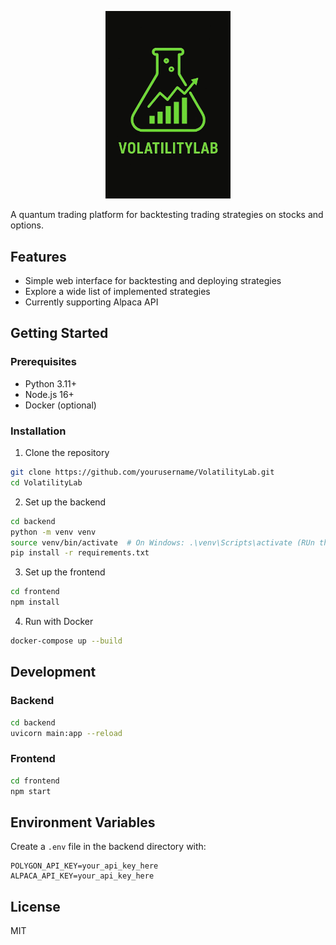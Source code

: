 
<p align="center">
  <img src="frontend/public/icon.png" alt="VolatilityLab Logo" width="200">
</p>

A quantum trading platform for backtesting trading strategies on stocks and options.


## Features

- Simple web interface for backtesting and deploying strategies
- Explore a wide list of implemented strategies
- Currently supporting Alpaca API



## Getting Started

### Prerequisites
- Python 3.11+
- Node.js 16+
- Docker (optional)

### Installation

1. Clone the repository
```bash
git clone https://github.com/yourusername/VolatilityLab.git
cd VolatilityLab
```

2. Set up the backend
```bash
cd backend
python -m venv venv
source venv/bin/activate  # On Windows: .\venv\Scripts\activate (RUn this ---> Set-ExecutionPolicy Restricted -Scope CurrentUser) If previous command didnt work
pip install -r requirements.txt
```

3. Set up the frontend
```bash
cd frontend
npm install
```

4. Run with Docker
```bash
docker-compose up --build
```

## Development

### Backend
```bash
cd backend
uvicorn main:app --reload
```

### Frontend
```bash
cd frontend
npm start
```

## Environment Variables

Create a `.env` file in the backend directory with:
```
POLYGON_API_KEY=your_api_key_here
ALPACA_API_KEY=your_api_key_here
```

## License

MIT
